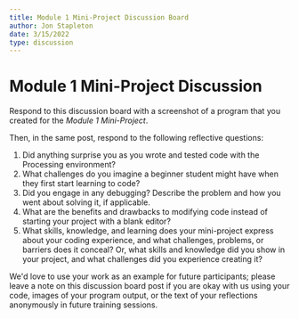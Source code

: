 ```yaml
---
title: Module 1 Mini-Project Discussion Board
author: Jon Stapleton 
date: 3/15/2022
type: discussion
---
```


# Module 1 Mini-Project Discussion

Respond to this discussion board with a screenshot of a program that you created for the *Module 1 Mini-Project*.

Then, in the same post, respond to the following reflective questions:

1. Did anything surprise you as you wrote and tested code with the Processing environment?
2. What challenges do you imagine a beginner student might have when they first start learning to code?
3. Did you engage in any debugging? Describe the problem and how you went about solving it, if applicable. 
4. What are the benefits and drawbacks to modifying code instead of starting your project with a blank editor? 
5. What skills, knowledge, and learning does your mini-project express about your coding experience, and what challenges, problems, or barriers does it conceal? Or, what skills and knowledge did you show in your project, and what challenges did you experience creating it?

We'd love to use your work as an example for future participants; please leave a note on this discussion board post if you are okay with us using your code, images of your program output, or the text of your reflections anonymously in future training sessions.
  



